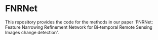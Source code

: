 # FNRNet
This repository provides the code for the methods in our paper 'FNRNet: Feature Narrowing Refinement Network for Bi-temporal Remote Sensing Images change detection'.
